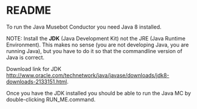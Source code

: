 # README #

To run the Java Musebot Conductor you need Java 8 installed.

NOTE: Install the **JDK** (Java Development Kit) not the JRE (Java Runtime Environment). This makes no sense (you are not developing Java, you are running Java), but you have to do it so that the commandline version of Java is correct.

Download link for JDK http://www.oracle.com/technetwork/java/javase/downloads/jdk8-downloads-2133151.html.

Once you have the JDK installed you should be able to run the Java MC by double-clicking RUN_ME.command.